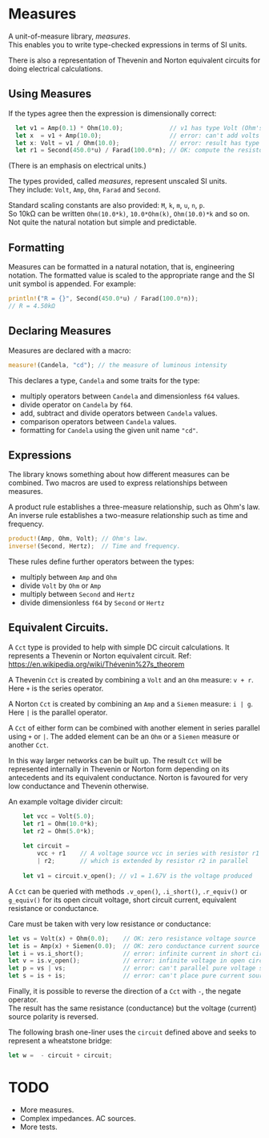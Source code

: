 # Measures

A unit-of-measure library, _measures_.  
This enables you to write type-checked expressions in terms of SI units.

There is also a representation of Thevenin and Norton equivalent circuits for
doing electrical calculations.

## Using Measures

If the types agree then the expression is dimensionally correct:

```rust
  let v1 = Amp(0.1) * Ohm(10.0);             // v1 has type Volt (Ohm's law)
  let x  = v1 + Amp(10.0);                   // error: can't add volts to amps.
  let x: Volt = v1 / Ohm(10.0);              // error: result has type Amp, not Volt
  let r1 = Second(450.0*u) / Farad(100.0*n); // OK: compute the resistor value for an RC network
```

(There is an emphasis on electrical units.) 

The types provided, called _measures_, represent unscaled SI units.  
They include: `Volt`, `Amp`, `Ohm`, `Farad` and `Second`.

Standard scaling constants are also provided: `M`, `k`, `m`, `u`, `n`, `p`.  
So 10kΩ can be written `Ohm(10.0*k)`, `10.0*Ohm(k)`, `Ohm(10.0)*k` and so on.  
Not quite the natural notation but simple and predictable.  

## Formatting

Measures can be formatted in a natural notation, that is, engineering notation. 
The formatted value is scaled to the appropriate range and the SI unit symbol is appended.
For example:

```rust
println!("R = {}", Second(450.0*u) / Farad(100.0*n));
// R = 4.50kΩ
```

## Declaring Measures

Measures are declared with a macro:

```rust
measure!(Candela, "cd"); // the measure of luminous intensity
```

This declares a type, `Candela` and some traits for the type:

- multiply operators between `Candela` and dimensionless `f64` values.
- divide operator on `Candela` by `f64`.
- add, subtract and divide operators between `Candela` values. 
- comparison operators between `Candela` values.
- formatting for `Candela` using the given unit name `"cd"`.

## Expressions

The library knows something about how different measures can be combined.  Two macros are
used to express relationships between measures.  

A product rule establishes a three-measure relationship, such as Ohm's law.  
An inverse rule establishes a two-measure relationship such as time and frequency.

```rust
product!(Amp, Ohm, Volt); // Ohm's law.
inverse!(Second, Hertz);  // Time and frequency.
```

These rules define further operators between the types:

- multiply between `Amp` and `Ohm`
- divide `Volt` by `Ohm` or `Amp`
- multiply between `Second` and `Hertz`
- divide dimensionless `f64` by `Second` or `Hertz`


##  Equivalent Circuits.

A `Cct` type is provided to help with simple DC circuit calculations.  It represents a 
Thevenin or Norton equivalent circuit. Ref:  https://en.wikipedia.org/wiki/Thévenin%27s_theorem

A Thevenin `Cct` is created by combining a `Volt` and an `Ohm` measure: `v + r`.  Here `+` is
the series operator.  

A Norton `Cct` is created by combining an `Amp` and a `Siemen` measure: `i | g`.  Here `|` is
the parallel operator.  

A `Cct` of either form can be combined with another element in series parallel using `+` or `|`. 
The added element can be an `Ohm` or a `Siemen` measure or another `Cct`. 

In this way larger networks can be built up.   The result `Cct` will be represented internally
in Thevenin or Norton form depending on its antecedents and its equivalent conductance. 
Norton is favoured for very low conductance and Thevenin otherwise.

An example voltage divider circuit:

```rust
    let vcc = Volt(5.0);
    let r1 = Ohm(10.0*k);
    let r2 = Ohm(5.0*k);
    
    let circuit =
        vcc + r1    // A voltage source vcc in series with resistor r1 forms a Cct,
        | r2;       // which is extended by resistor r2 in parallel
    
    let v1 = circuit.v_open(); // v1 = 1.67V is the voltage produced
```

A `Cct` can be queried with methods `.v_open()`, `.i_short()`, `.r_equiv()` or `g_equiv()` 
for its open circuit voltage, short circuit current, equivalent resistance or conductance.  

Care must be taken with very low resistance or conductance:

```rust
let vs = Volt(x) + Ohm(0.0);    // OK: zero resistance voltage source
let is = Amp(x) + Siemen(0.0);  // OK: zero conductance current source
let i = vs.i_short();           // error: infinite current in short circuit
let v = is.v_open();            // error: infinite voltage in open circuit
let p = vs | vs;                // error: can't parallel pure voltage sources
let s = is + is;                // error: can't place pure current sources in series
```

Finally, it is possible to reverse the direction of a `Cct` with `-`, the negate operator.  
The result has the same resistance (conductance) but the voltage (current) source polarity
is reversed. 

The following brash one-liner uses the `circuit` defined above and 
seeks to represent a wheatstone bridge:

```rust
let w =  - circuit + circuit;  
```

# TODO

- More measures.
- Complex impedances. AC sources.
- More tests.
